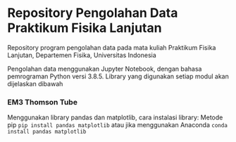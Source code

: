 # Repository Pengolahan Data Praktikum Fisika Lanjutan
Repository program pengolahan data pada mata kuliah Praktikum Fisika Lanjutan, Departemen Fisika, Universitas Indonesia

Pengolahan data menggunakan Jupyter Notebook, dengan bahasa pemrograman Python versi 3.8.5. Library yang digunakan setiap modul akan dijelaskan dibawah

### EM3 Thomson Tube
Menggunakan library pandas dan matplotlib, cara instalasi library:
Metode pip
  `pip install pandas matplotlib`
atau jika menggunakan Anaconda
  `conda install pandas matplotlib`
